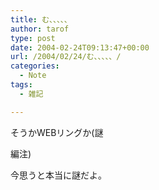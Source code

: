 ```yaml
---
title: む、、、、、
author: tarof
type: post
date: 2004-02-24T09:13:47+00:00
url: /2004/02/24/む、、、、、/
categories:
  - Note
tags:
  - 雑記

---
```

そうかWEBリングか(謎

編注)
  
今思うと本当に謎だよ。